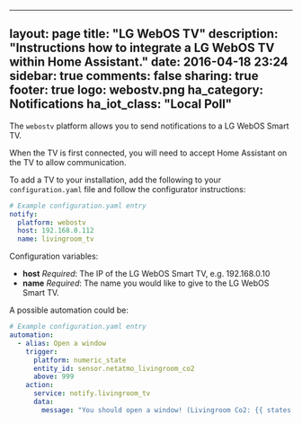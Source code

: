 ---
layout: page
title: "LG WebOS TV"
description: "Instructions how to integrate a LG WebOS TV within Home Assistant."
date: 2016-04-18 23:24
sidebar: true
comments: false
sharing: true
footer: true
logo: webostv.png
ha_category: Notifications
ha_iot_class: "Local Poll"
--------------------------


The `webostv` platform allows you to send notifications to a LG WebOS Smart TV.

When the TV is first connected, you will need to accept Home Assistant on the TV to allow communication.

To add a TV to your installation, add the following to your `configuration.yaml` file and follow the configurator instructions:

```yaml
# Example configuration.yaml entry
notify:
  platform: webostv
  host: 192.168.0.112
  name: livingroom_tv
```

Configuration variables:

- **host** *Required*: The IP of the LG WebOS Smart TV, e.g. 192.168.0.10
- **name** *Required*: The name you would like to give to the LG WebOS Smart TV.

A possible automation could be:
 
```yaml
# Example configuration.yaml entry
automation:
  - alias: Open a window
    trigger:
      platform: numeric_state
      entity_id: sensor.netatmo_livingroom_co2
      above: 999
    action:
      service: notify.livingroom_tv
      data:
        message: "You should open a window! (Livingroom Co2: {{ states.sensor.netatmo_livingroom_co2.state }}ppm)"
```